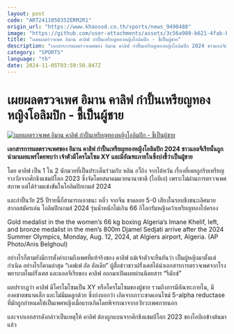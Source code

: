 ```yaml
---
layout: post
code: "ART2411050352ERM2R1"
origin_url: "https://www.khaosod.co.th/sports/news_9490488"
image: "https://github.com/user-attachments/assets/3c56a980-b621-4fab-b9e8-9337ea7c3a06"
title: "เผยผลตรวจเพศ อิมาน คาลิฟ กำปั้นเหรียญทองหญิงโอลิมปิก - ชี้เป็นผู้ชาย"
description: "เอกสารการผลตรวจเพศของ อิมาน คาลิฟ กำปั้นเหรียญทองหญิงโอลิมปิก 2024 ชาวแอลจีเรียนั้นถูกนำมาเผยแพร่โดยพบว่า เจ้าตัวมีโครโมโซม XY และมีอัณฑะภายในซึ่งบ่งชี้ว่าเป็นผู้ชาย"
category: "SPORTS"
language: "th"
date: 2024-11-05T03:59:50.847Z
---
```


# เผยผลตรวจเพศ อิมาน คาลิฟ กำปั้นเหรียญทองหญิงโอลิมปิก - ชี้เป็นผู้ชาย

[![เผยผลตรวจเพศ อิมาน คาลิฟ กำปั้นเหรียญทองหญิงโอลิมปิก - ชี้เป็นผู้ชาย](https://www.khaosod.co.th/wpapp/uploads/2024/11/IMANE-KHELIF-3422.jpg "เผยผลตรวจเพศ อิมาน คาลิฟ กำปั้นเหรียญทองหญิงโอลิมปิก - ชี้เป็นผู้ชาย")](https://www.khaosod.co.th/wpapp/uploads/2024/11/IMANE-KHELIF-3422.jpg)

**เอกสารการผลตรวจเพศของ อิมาน คาลิฟ กำปั้นเหรียญทองหญิงโอลิมปิก 2024 ชาวแอลจีเรียนั้นถูกนำมาเผยแพร่โดยพบว่า เจ้าตัวมีโครโมโซม XY และมีอัณฑะภายในซึ่งบ่งชี้ว่าเป็นผู้ชาย**

โดย คาลิฟ เป็น 1 ใน 2 นักมวยที่เป็นประเด็นร่วมกับ หลิน อวี้ถิง จากไต้หวัน เรื่องที่เคยถูกริบเหรียญรางวัลจากศึกชิงแชมป์โลก 2023 ซึ่งจัดโดยสมาคมมวยนานาชาติ (ไอบีเอ) เพราะไม่ผ่านการตรวจเพศสภาพ แต่ได้ร่วมแข่งขันในโอลิมปิกเกมส์ 2024

และกำปั้นวัย 25 ปีรายนี้ก็สามารถเอาชนะ หลิ่ว จากจีน ขาดลอย 5-0 เสียงในรอบชิงชนะเลิศมวยสากลสมัครเล่น โอลิมปิกเกมส์ 2024 รุ่นน้ำหนักไม่เกิน 66 กิโลกรัมหญิงคว้าเหรียญทองไปครอง

Gold medalist in the the women’s 66 kg boxing Algeria’s Imane Khelif, left, and bronze medalist in the men’s 800m Djamel Sedjati arrive after the 2024 Summer Olympics, Monday, Aug. 12, 2024, at Algiers airport, Algeria. (AP Photo/Anis Belghoul)



อย่างไรก็ตามยังมีการตั้งคำถามถึงเพศที่แท้จริงของ คาลิฟ แม้เจ้าตัวจะยืนยันว่า เป็นผู้หญิงมาตั้งแต่กำเนิด อย่างไรก็ตามล่าสุด “เดฟเฟ อัล อัลเดีย” ผู้สื่อข่าวชาวฝรั่งเศสได้นำเอกสารการตรวจเพศจากโรงพยาบาลในฝรั่งเศส และแอลจีเรียของ คาลิฟ ออกมาเปิดเผยผ่านนิตยสาร “รีดักซ์”



ผลปรากฏว่า คาลิฟ มีโครโมโซมเป็น XY หรือโครโมโซมของผู้ชาย รวมถึงการมีอัณฑะภายใน, มีองคชาตขนาดเล็ก และไม่มีมดลูกด้วย ซึ่งบ่งบอกว่า เกิดจากภาวะขาดเอนไซม์ 5-alpha reductase ที่มักถูกกำหนดให้เป็นเพศหญิงเมื่อแรกเกิดโดยพิจารณาจากอวัยวะเพศภายนอก

และจากเอกสารดังกล่าวเป็นเหตุให้ คาลิฟ ต้องถูกแบนจากศึกชิงแชมป์โลก 2023 ของไอบีเอข้างต้นมาแล้ว